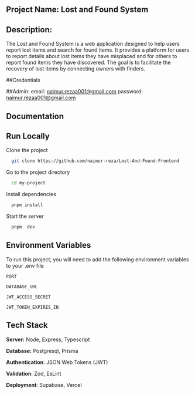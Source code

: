 ## Project Name: Lost and Found System

## Description:

The Lost and Found System is a web application designed to help users report lost items and search for found items. It provides a platform for users to report details about lost items they have misplaced and for others to report found items they have discovered. The goal is to facilitate the recovery of lost items by connecting owners with finders.


##Credentials

##Admin: email: naimur.rezaa001@gmail.com  password: naimur.rezaa001@gmail.com



## Documentation



## Run Locally

Clone the project

```bash
  git clone https://github.com/naimur-reza/Lost-And-Found-Frontend
```

Go to the project directory

```bash
  cd my-project
```

Install dependencies

```bash
  pnpm install
```

Start the server

```bash
  pnpm  dev
```

## Environment Variables

To run this project, you will need to add the following environment variables to your .env file

`PORT`

`DATABASE_URL`

`JWT_ACCESS_SECRET`

`JWT_TOKEN_EXPIRES_IN`

## Tech Stack


**Server:** Node, Express, Typescript

**Database:** Postgresql, Prisma

**Authentication**: JSON Web Tokens (JWT)

**Validation**: Zod, EsLint

**Deployment**: Supabase, Vercel
